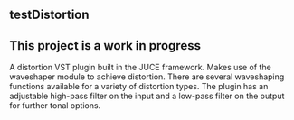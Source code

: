 ## testDistortion

## This project is a work in progress 

A distortion VST plugin built in the JUCE framework.
Makes use of the waveshaper module to achieve distortion.
There are several waveshaping functions available for a variety of distortion types.
The plugin has an adjustable high-pass filter on the input and a low-pass filter on the output for further tonal options.
